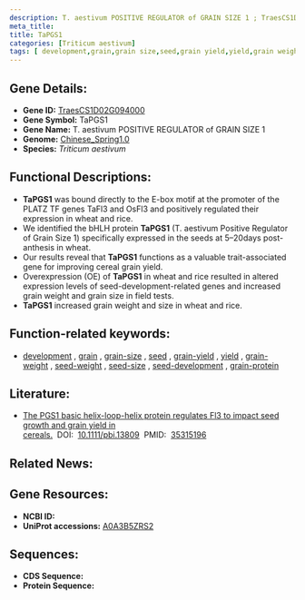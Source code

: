 ```yaml
---
description: T. aestivum POSITIVE REGULATOR of GRAIN SIZE 1 ; TraesCS1D02G094000 ; Triticum aestivum
meta_title:
title: TaPGS1
categories: [Triticum aestivum]
tags: [ development,grain,grain size,seed,grain yield,yield,grain weight,seed weight,seed size,seed development,grain protein ]
---
```


## Gene Details:
- **Gene ID:**	[TraesCS1D02G094000](https://ensembl.gramene.org/Triticum_aestivum/Gene/Summary?g=TraesCS1D02G094000)
- **Gene Symbol:** TaPGS1
- **Gene Name:** T. aestivum POSITIVE REGULATOR of GRAIN SIZE 1
- **Genome:** [Chinese_Spring1.0](https://ensembl.gramene.org/Triticum_aestivum/Info/Index)
- **Species:** *Triticum aestivum*

## Functional Descriptions:
   - **TaPGS1** was bound directly to the E-box motif at the promoter of the PLATZ TF genes TaFl3 and OsFl3 and positively regulated their expression in wheat and rice.
   - We identified the bHLH protein **TaPGS1** (T. aestivum Positive Regulator of Grain Size 1) specifically expressed in the seeds at 5–20days post-anthesis in wheat.
   - Our results reveal that **TaPGS1** functions as a valuable trait-associated gene for improving cereal grain yield.
   - Overexpression (OE) of **TaPGS1** in wheat and rice resulted in altered expression levels of seed-development-related genes and increased grain weight and grain size in field tests.
   - **TaPGS1** increased grain weight and size in wheat and rice.

## Function-related keywords:
   - [development](/tags/development/)&nbsp;,&nbsp;[grain](/tags/grain/)&nbsp;,&nbsp;[grain-size](/tags/grain-size/)&nbsp;,&nbsp;[seed](/tags/seed/)&nbsp;,&nbsp;[grain-yield](/tags/grain-yield/)&nbsp;,&nbsp;[yield](/tags/yield/)&nbsp;,&nbsp;[grain-weight](/tags/grain-weight/)&nbsp;,&nbsp;[seed-weight](/tags/seed-weight/)&nbsp;,&nbsp;[seed-size](/tags/seed-size/)&nbsp;,&nbsp;[seed-development](/tags/seed-development/)&nbsp;,&nbsp;[grain-protein](/tags/grain-protein/)

## Literature:
   - [The PGS1 basic helix-loop-helix protein regulates Fl3 to impact seed growth and grain yield in cereals.]( https://onlinelibrary.wiley.com/doi/10.1111/pbi.13809)&nbsp;&nbsp;DOI:&nbsp;&nbsp;[10.1111/pbi.13809](https://onlinelibrary.wiley.com/doi/10.1111/pbi.13809)&nbsp;&nbsp;PMID:&nbsp;&nbsp;[35315196](https://pubmed.ncbi.nlm.nih.gov/35315196/)

## Related News:

## Gene Resources:
- **NCBI ID:**  [](https://www.ncbi.nlm.nih.gov/gene/?term=)
- **UniProt accessions:** [A0A3B5ZRS2](https://www.uniprot.org/uniprotkb/A0A3B5ZRS2/entry)



## Sequences:
- **CDS Sequence:**
- **Protein Sequence:**

